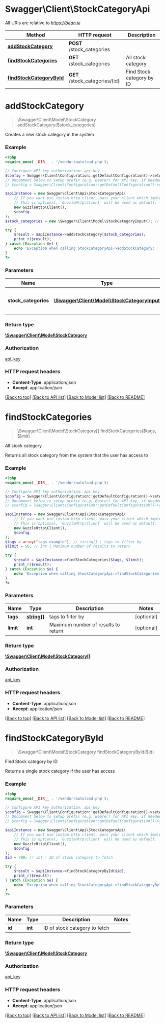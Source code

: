# Swagger\Client\StockCategoryApi

All URIs are relative to *https://bean.ie*

Method | HTTP request | Description
------------- | ------------- | -------------
[**addStockCategory**](StockCategoryApi.md#addStockCategory) | **POST** /stock_categories | 
[**findStockCategories**](StockCategoryApi.md#findStockCategories) | **GET** /stock_categories | All stock category
[**findStockCategoryById**](StockCategoryApi.md#findStockCategoryById) | **GET** /stock_categories/{id} | Find Stock category by ID


# **addStockCategory**
> \Swagger\Client\Model\StockCategory addStockCategory($stock_categories)



Creates a new stock category in the system

### Example
```php
<?php
require_once(__DIR__ . '/vendor/autoload.php');

// Configure API key authorization: api_key
$config = Swagger\Client\Configuration::getDefaultConfiguration()->setApiKey('ApiKey', 'YOUR_API_KEY');
// Uncomment below to setup prefix (e.g. Bearer) for API key, if needed
// $config = Swagger\Client\Configuration::getDefaultConfiguration()->setApiKeyPrefix('ApiKey', 'Bearer');

$apiInstance = new Swagger\Client\Api\StockCategoryApi(
    // If you want use custom http client, pass your client which implements `GuzzleHttp\ClientInterface`.
    // This is optional, `GuzzleHttp\Client` will be used as default.
    new GuzzleHttp\Client(),
    $config
);
$stock_categories = new \Swagger\Client\Model\StockCategoryInput(); // \Swagger\Client\Model\StockCategoryInput | Stock category to add to the system

try {
    $result = $apiInstance->addStockCategory($stock_categories);
    print_r($result);
} catch (Exception $e) {
    echo 'Exception when calling StockCategoryApi->addStockCategory: ', $e->getMessage(), PHP_EOL;
}
?>
```

### Parameters

Name | Type | Description  | Notes
------------- | ------------- | ------------- | -------------
 **stock_categories** | [**\Swagger\Client\Model\StockCategoryInput**](../Model/StockCategoryInput.md)| Stock category to add to the system |

### Return type

[**\Swagger\Client\Model\StockCategory**](../Model/StockCategory.md)

### Authorization

[api_key](../../README.md#api_key)

### HTTP request headers

 - **Content-Type**: application/json
 - **Accept**: application/json

[[Back to top]](#) [[Back to API list]](../../README.md#documentation-for-api-endpoints) [[Back to Model list]](../../README.md#documentation-for-models) [[Back to README]](../../README.md)

# **findStockCategories**
> \Swagger\Client\Model\StockCategory[] findStockCategories($tags, $limit)

All stock category

Returns all stock category from the system that the user has access to

### Example
```php
<?php
require_once(__DIR__ . '/vendor/autoload.php');

// Configure API key authorization: api_key
$config = Swagger\Client\Configuration::getDefaultConfiguration()->setApiKey('ApiKey', 'YOUR_API_KEY');
// Uncomment below to setup prefix (e.g. Bearer) for API key, if needed
// $config = Swagger\Client\Configuration::getDefaultConfiguration()->setApiKeyPrefix('ApiKey', 'Bearer');

$apiInstance = new Swagger\Client\Api\StockCategoryApi(
    // If you want use custom http client, pass your client which implements `GuzzleHttp\ClientInterface`.
    // This is optional, `GuzzleHttp\Client` will be used as default.
    new GuzzleHttp\Client(),
    $config
);
$tags = array("tags_example"); // string[] | tags to filter by
$limit = 56; // int | Maximum number of results to return

try {
    $result = $apiInstance->findStockCategories($tags, $limit);
    print_r($result);
} catch (Exception $e) {
    echo 'Exception when calling StockCategoryApi->findStockCategories: ', $e->getMessage(), PHP_EOL;
}
?>
```

### Parameters

Name | Type | Description  | Notes
------------- | ------------- | ------------- | -------------
 **tags** | [**string[]**](../Model/string.md)| tags to filter by | [optional]
 **limit** | **int**| Maximum number of results to return | [optional]

### Return type

[**\Swagger\Client\Model\StockCategory[]**](../Model/StockCategory.md)

### Authorization

[api_key](../../README.md#api_key)

### HTTP request headers

 - **Content-Type**: application/json
 - **Accept**: application/json

[[Back to top]](#) [[Back to API list]](../../README.md#documentation-for-api-endpoints) [[Back to Model list]](../../README.md#documentation-for-models) [[Back to README]](../../README.md)

# **findStockCategoryById**
> \Swagger\Client\Model\StockCategory findStockCategoryById($id)

Find Stock category by ID

Returns a single stock category if the user has access

### Example
```php
<?php
require_once(__DIR__ . '/vendor/autoload.php');

// Configure API key authorization: api_key
$config = Swagger\Client\Configuration::getDefaultConfiguration()->setApiKey('ApiKey', 'YOUR_API_KEY');
// Uncomment below to setup prefix (e.g. Bearer) for API key, if needed
// $config = Swagger\Client\Configuration::getDefaultConfiguration()->setApiKeyPrefix('ApiKey', 'Bearer');

$apiInstance = new Swagger\Client\Api\StockCategoryApi(
    // If you want use custom http client, pass your client which implements `GuzzleHttp\ClientInterface`.
    // This is optional, `GuzzleHttp\Client` will be used as default.
    new GuzzleHttp\Client(),
    $config
);
$id = 789; // int | ID of stock category to fetch

try {
    $result = $apiInstance->findStockCategoryById($id);
    print_r($result);
} catch (Exception $e) {
    echo 'Exception when calling StockCategoryApi->findStockCategoryById: ', $e->getMessage(), PHP_EOL;
}
?>
```

### Parameters

Name | Type | Description  | Notes
------------- | ------------- | ------------- | -------------
 **id** | **int**| ID of stock category to fetch |

### Return type

[**\Swagger\Client\Model\StockCategory**](../Model/StockCategory.md)

### Authorization

[api_key](../../README.md#api_key)

### HTTP request headers

 - **Content-Type**: application/json
 - **Accept**: application/json

[[Back to top]](#) [[Back to API list]](../../README.md#documentation-for-api-endpoints) [[Back to Model list]](../../README.md#documentation-for-models) [[Back to README]](../../README.md)

